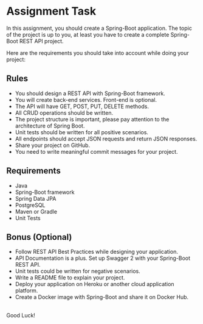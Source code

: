 # Assignment Task

In this assignment, you should create a Spring-Boot application.
The topic of the project is up to you, at least you have to create a complete Spring-Boot REST API project.

Here are the requirements you should take into account while doing your project:

## Rules
- You should design a REST API with Spring-Boot framework.
- You will create back-end services. Front-end is optional.
- The API will have GET, POST, PUT, DELETE methods.
- All CRUD operations should be written.
- The project structure is important, please pay attention to the architecture of Spring Boot.
- Unit tests should be written for all positive scenarios.
- All endpoints should accept JSON requests and return JSON responses.
- Share your project on GitHub.
- You need to write meaningful commit messages for your project.

## Requirements
- Java
- Spring-Boot framework
- Spring Data JPA
- PostgreSQL
- Maven or Gradle
- Unit Tests

## Bonus (Optional)
- Follow REST API Best Practices while designing your application.
- API Documentation is a plus. Set up Swagger 2 with your Spring-Boot REST API.
- Unit tests could be written for negative scenarios.
- Write a README file to explain your project.
- Deploy your application on Heroku or another cloud application platform.
- Create a Docker image with Spring-Boot and share it on Docker Hub.

<br/>
Good Luck!